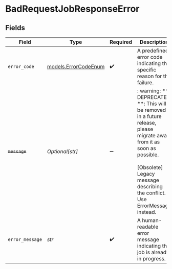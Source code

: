 # BadRequestJobResponseError


## Fields

| Field                                                                                                                                                                                                 | Type                                                                                                                                                                                                  | Required                                                                                                                                                                                              | Description                                                                                                                                                                                           |
| ----------------------------------------------------------------------------------------------------------------------------------------------------------------------------------------------------- | ----------------------------------------------------------------------------------------------------------------------------------------------------------------------------------------------------- | ----------------------------------------------------------------------------------------------------------------------------------------------------------------------------------------------------- | ----------------------------------------------------------------------------------------------------------------------------------------------------------------------------------------------------- |
| `error_code`                                                                                                                                                                                          | [models.ErrorCodeEnum](../models/errorcodeenum.md)                                                                                                                                                    | :heavy_check_mark:                                                                                                                                                                                    | A predefined error code indicating the specific reason for the failure.                                                                                                                               |
| ~~`message`~~                                                                                                                                                                                         | *Optional[str]*                                                                                                                                                                                       | :heavy_minus_sign:                                                                                                                                                                                    | : warning: ** DEPRECATED **: This will be removed in a future release, please migrate away from it as soon as possible.<br/><br/>[Obsolete] Legacy message describing the conflict. Use ErrorMessage instead. |
| `error_message`                                                                                                                                                                                       | *str*                                                                                                                                                                                                 | :heavy_check_mark:                                                                                                                                                                                    |  A human-readable error message indicating the job is already in progress.                                                                                                                            |